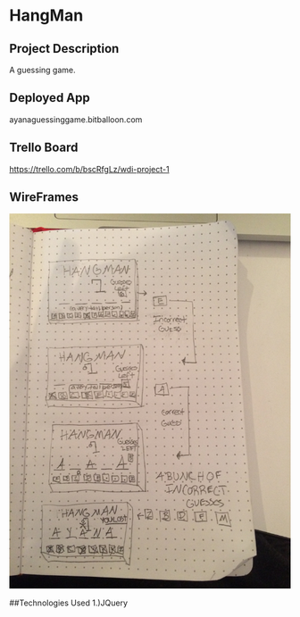 # HangMan

## Project Description
A guessing game.

## Deployed App
ayanaguessinggame.bitballoon.com

## Trello Board
https://trello.com/b/bscRfgLz/wdi-project-1

## WireFrames
![pictures here](./wireframes.jpg)

##Technologies Used
1.)JQuery